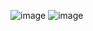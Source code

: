 ![image](https://github.com/Anujjoshi3105/droneImageProcessing/assets/142736390/577e5be8-12c8-48b5-90b3-89934b45afec)
![image](https://github.com/Anujjoshi3105/droneImageProcessing/assets/142736390/aaf283f8-a77a-4a68-88cb-c129532b98fe)
